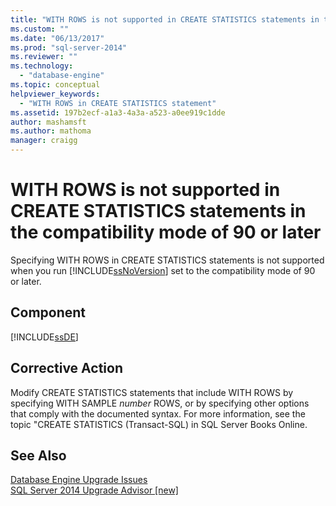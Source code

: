 ```yaml
---
title: "WITH ROWS is not supported in CREATE STATISTICS statements in the compatibility mode of 90 or later | Microsoft Docs"
ms.custom: ""
ms.date: "06/13/2017"
ms.prod: "sql-server-2014"
ms.reviewer: ""
ms.technology: 
  - "database-engine"
ms.topic: conceptual
helpviewer_keywords: 
  - "WITH ROWS in CREATE STATISTICS statement"
ms.assetid: 197b2ecf-a1a3-4a3a-a523-a0ee919c1dde
author: mashamsft
ms.author: mathoma
manager: craigg
---
```

# WITH ROWS is not supported in CREATE STATISTICS statements in the compatibility mode of 90 or later
  Specifying WITH ROWS in CREATE STATISTICS statements is not supported when you run [!INCLUDE[ssNoVersion](../../includes/ssnoversion-md.md)] set to the compatibility mode of 90 or later.  
  
## Component  
 [!INCLUDE[ssDE](../../includes/ssde-md.md)]  
  
## Corrective Action  
 Modify CREATE STATISTICS statements that include WITH ROWS by specifying WITH SAMPLE *number* ROWS, or by specifying other options that comply with the documented syntax. For more information, see the topic "CREATE STATISTICS (Transact-SQL) in SQL Server Books Online.  
  
## See Also  
 [Database Engine Upgrade Issues](../../../2014/sql-server/install/database-engine-upgrade-issues.md)   
 [SQL Server 2014 Upgrade Advisor &#91;new&#93;](/sql/2014/sql-server/install/sql-server-2014-upgrade-advisor)  
  
  

